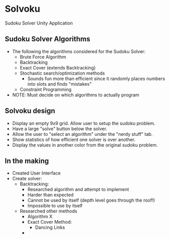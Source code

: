 Solvoku
=======

Sudoku Solver Unity Application

## Sudoku Solver Algorithms
- The following the algorithms considered for the Sudoku Solver:
	- Brute Force Algorithm
	- Backtracking
	- Exact Cover (extends Backtracking)
	- Stochastic search/optimization methods
		- Sounds fun more than efficient since it randomly places numbers into slots and finds "mistakes"
	- Constraint Programming
- NOTE: Must decide on which algorithms to actually program

## Solvoku design
- Display an empty 9x9 grid. Allow user to setup the sudoku problem.
- Have a large "solve" button below the solver.
- Allow the user to "select an algorithm" under the "nerdy stuff" tab.
- Show statistics of how efficient one solver is over another.
- Display the values in another color from the original sudoku problem.

## In the making
- Created User Interface
- Create solver:
	- Backtracking:
		- Researched algorithm and attempt to implement
		- Harder than expected
		- Cannot be used by itself (depth level goes through the roof!)
		- Impossible to use by itself
	- Researched other methods
		- Algorithm X
		- Exact Cover Method:
			- Dancing Links
		- 